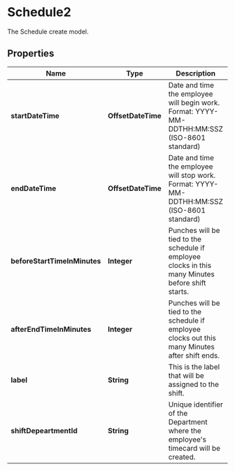 

# Schedule2

The Schedule create model.

## Properties

| Name | Type | Description | Notes |
|------------ | ------------- | ------------- | -------------|
|**startDateTime** | **OffsetDateTime** | Date and time the employee will begin work. Format: YYYY-MM-DDTHH:MM:SSZ  (ISO-8601 standard)              |  [optional] |
|**endDateTime** | **OffsetDateTime** | Date and time the employee will stop work. Format: YYYY-MM-DDTHH:MM:SSZ  (ISO-8601 standard)              |  [optional] |
|**beforeStartTimeInMinutes** | **Integer** | Punches will be tied to the schedule if employee clocks in this many Minutes before shift starts. |  [optional] |
|**afterEndTimeInMinutes** | **Integer** | Punches will be tied to the schedule if employee clocks out this many Minutes after shift ends. |  [optional] |
|**label** | **String** | This is the label that will be assigned to the shift.              |  [optional] |
|**shiftDepeartmentId** | **String** | Unique identifier of the Department where the employee&#39;s timecard will be created. |  [optional] |



